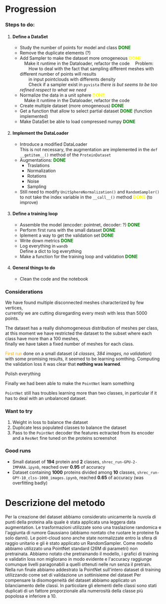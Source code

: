 # Progression

### Steps to do:
1. #### Define a DataSet
    
    - Study the number of points for model and class <span style="color:green">**DONE**</span>  
    - Remove the duplicate elements (?)  
    - Add Sampler to make the dataset more omogeneous <span style="color:yellow">**DONE**</span>  
    &emsp;Make it runtime in the Dataloader, refactor the code 
    &emsp;Problem:  
    &emsp;&emsp;How to deal with the fact that sampling different meshes with different number of points will results  
    &emsp;&emsp;in input pointclouds with differents density  
    &emsp;&emsp;Check if a sampler exist in <code>pyvista</code> _there is but seems to be too refined respect to what we need_
    - Normalize the data in a unit sphere <span style="color:yellow">**DONE**</span>  
    &emsp;Make it runtime in the Dataloader, refactor the code 
    - Create multiple dataset (more omogeneous) <span style="color:green">**DONE**</span>  
    - Get a function that allow to select partial dataset <span style="color:green">**DONE**</span> (function implemented)  
    - Make DataSet be able to load compressed numpy <span style="color:green">**DONE**</span>  

1. #### Implement the DataLoader
    
    - Introduce a modified DataLoader  
    This is not necessary, the augmentation are implemented in the <code>def \_\_getitem__()</code> method of the <code>ProteinDataset</code>
    - Augmentations:  <span style="color:green">**DONE**</span>
        - Traslations
        - Normalization
        - Rotations 
        - Noise
        - Sampling
    - Still need to modify <code>UnitSphereNormalization()</code> and <code>RandomSampler()</code> to not take the index variable in the <code>\_\_call__()</code> method <span style="color:yellow">**DONE**</span> (to improve)

1. #### Define a training loop

    - Assemble the model (encoder: pointnet, decoder: ?) <span style="color:green">**DONE**</span>  
    - Perform first runs with the small dataset <span style="color:green">**DONE**</span>  
    - Iplement a way to get the validation set <span style="color:green">**DONE**</span> 
    - Write down metrics <span style="color:green">**DONE**</span> 
    - Log everything in <code>wandb</code>  
    Define a dict to log everything
    - Make a function for the training loop and validation <span style="color:green">**DONE**</span>

1. #### General things to do  
    
    - Clean the code and the notebook  

### Considerations

We have found multiple disconnected meshes characterized by few vertices,  
currently we are cutting disregarding every mesh with less than 5000 points.

The dataset has a really dishomogeneous distribution of meshes per class,  
at this moment we have restricted the dataset to the subset where each class have more than a 100 meshes,  
finally we have taken a fixed number of meshes for each class.

<span style="color:orange">First run</span> done on a small dataset (_4 classes, 384 images, no validation_) with some promising results, it seemed to be learning somthing. Computing the validation loss it was clear that **nothing was learned**.

Polish everything

Finally we had been able to make the <code>PointNet</code> learn something  

<code>PointNet</code> still has troubles learning more than two classes, in particular if it has to deal with an unbalanced dataset.

### Want to try

1. Weight in loss to balance the dataset  
1. Duplicate less populated classes to balance the dataset  
1. Pass to the <code>PointNet</code> decoder the features ectracted from its encoder and a <code>ResNet</code> fine tuned on the proteins screenshot

### Good runs

- Small dataset of **194** protein and **2** classes, <code>shrec_run-GPU-2-IMPARA.ipynb</code>, reached over **0.95** of accuracy  
- Dataset containing **1000** proteins divided among **10** classes, <code>shrec_run-GPY-10_clss-1000_images.ipynb</code>, reached **0.65** of accuracy (was overfitting badly)

# Descrizione del metodo

Per la creazione del dataset abbiamo considerato unicamente la nuvola di punti della proteina alla quale è stata applicata una leggera data augmentation. Le trasformazioni utilizzate sono una traslazione randomica e l'aggiunta di rumore Gaussiano (abbiamo nontato che ruotare le proteine fa solo danni). Le point-cloud sono anche state normalizzate entro la sfera di raggio unitario e gli è stato applicato un RandomSampler.
Come modello abbiamo utilizzato una PointNet standard (26M di parametri) non pretrainata. Abbiamo notato che pretrainando il modello, i grafici di training e validatin loss non migliorano in modo evidente e l'accuracy raggiunge comunque livelli paragonabili a quelli ottenuti nelle run senza il pretrain.
Nella run finale abbiamo addestrato la PointNet sull'intero dataset di training utilizzando come set di validazione un sottinisieme del dataset
Per compensare la disomogeneità del dataset abbiamo applicato un bilanciamento delle classi. In particolare gli elementi delle classi sono stati duplicati di un fattore proporzionale alla numerosità della classe più popolosa e inferiore a 10.
